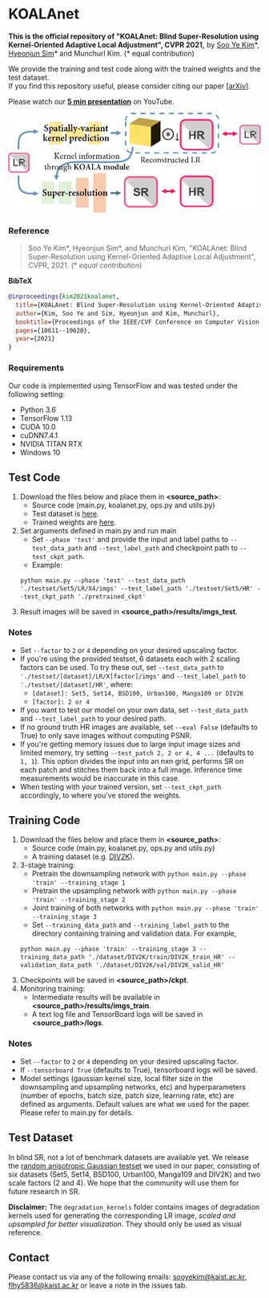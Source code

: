 # KOALAnet
**This is the official repository of "KOALAnet: Blind Super-Resolution using Kernel-Oriented Adaptive Local Adjustment", CVPR 2021,** by [Soo Ye Kim](https://sites.google.com/view/sooyekim)\*, [Hyeonjun Sim](https://sites.google.com/view/hjsim)\* and Munchurl Kim. (\* equal contribution)

We provide the training and test code along with the trained weights and the test dataset.  
If you find this repository useful, please consider citing our paper [[arXiv](https://arxiv.org/abs/2012.08103)].

Please watch our **[5 min presentation](https://youtu.be/j9WX5CkdF5w)** on YouTube.

![framework](/KOALAnet_framework.png)

### Reference   
> Soo Ye Kim*, Hyeonjun Sim*, and Munchurl Kim, "KOALAnet: Blind Super-Resolution using Kernel-Oriented Adaptive Local Adjustment", CVPR, 2021. (* *equal contribution*)
> 
**BibTeX**
```bibtex
@inproceedings{kim2021koalanet,
  title={KOALAnet: Blind Super-Resolution using Kernel-Oriented Adaptive Local Adjustment},
  author={Kim, Soo Ye and Sim, Hyeonjun and Kim, Munchurl},
  booktitle={Proceedings of the IEEE/CVF Conference on Computer Vision and Pattern Recognition},
  pages={10611--10620},
  year={2021}
}
```
### Requirements
Our code is implemented using TensorFlow and was tested under the following setting:
* Python 3.6
* TensorFlow 1.13
* CUDA 10.0
* cuDNN7.4.1
* NVIDIA TITAN RTX
* Windows 10

## Test Code
1. Download the files below and place them in **<source_path>**:
    * Source code (main.py, koalanet.py, ops.py and utils.py)
    * Test dataset is [here](https://www.dropbox.com/sh/zkwia1ndleokeex/AAClDJY5sUDVWRLgSfi1sL3ka?dl=0).
    * Trained weights are [here](https://www.dropbox.com/sh/m0e2wezc2nv3z22/AAAaA-b1BGohioe4_EHzE_oIa?dl=0).
2. Set arguments defined in main.py and run main
    * Set ```--phase 'test'``` and provide the input and label paths to ```--test_data_path``` and ```--test_label_path``` and checkpoint path to ```--test_ckpt_path```.
    * Example: 
    ```
    python main.py --phase 'test' --test_data_path './testset/Set5/LR/X4/imgs' --test_label_path './testset/Set5/HR' --test_ckpt_path './pretrained_ckpt'
    ```
3. Result images will be saved in **<source_path>/results/imgs_test**.

### Notes
* Set ```--factor``` to ```2``` or ```4``` depending on your desired upscaling factor. 
* If you're using the provided testset, 6 datasets each with 2 scaling factors can be used. To try these out, set ```--test_data_path``` to ```'./testset/[dataset]/LR/X[factor]/imgs'``` and ```--test_label_path``` to ```'./testset/[dataset]/HR'```, where:
    * ```[dataset]: Set5, Set14, BSD100, Urban100, Manga109 or DIV2K```
    * ```[factor]: 2 or 4```
* If you want to test our model on your own data, set ```--test_data_path``` and ```--test_label_path``` to your desired path.
* If no ground truth HR images are available, set ```--eval False``` (defaults to True) to only save images without computing PSNR.
* If you're getting memory issues due to large input image sizes and limited memory, try setting ```--test_patch 2, 2 or 4, 4 ...``` (defaults to ```1, 1```). This option divides the input into an nxn grid, performs SR on each patch and stitches them back into a full image. Inference time measurements would be inaccurate in this case.
* When testing with your trained version, set ```--test_ckpt_path``` accordingly, to where you've stored the weights.

## Training Code
1. Download the files below and place them in **<source_path>**:
    * Source code (main.py, koalanet.py, ops.py and utils.py)
    * A training dataset (e.g. [DIV2K](https://data.vision.ee.ethz.ch/cvl/DIV2K/)).
2. 3-stage training:
    * Pretrain the downsampling network with ```python main.py --phase 'train' --training_stage 1```
    * Pretrain the upsampling network with ```python main.py --phase 'train' --training_stage 2```
    * Joint training of both networks with ```python main.py --phase 'train' --training_stage 3```
    * Set ```--training_data_path``` and ```--training_label_path``` to the directory containing training and validation data. For example, 
    ```
    python main.py --phase 'train' --training_stage 3 --training_data_path './dataset/DIV2K/train/DIV2K_train_HR' --validation_data_path './dataset/DIV2K/val/DIV2K_valid_HR'
    ```
3. Checkpoints will be saved in **<source_path>/ckpt**.
4. Monitoring training:
    * Intermediate results will be available in **<source_path>/results/imgs_train**.
    * A text log file and TensorBoard logs will be saved in **<source_path>/logs**.

### Notes
* Set ```--factor``` to ```2``` or ```4``` depending on your desired upscaling factor. 
* If ```--tensorboard True``` (defaults to True), tensorboard logs will be saved.
* Model settings (gaussian kernel size, local filter size in the downsampling and upsampling networks, etc) and hyperparameters (number of epochs, batch size, patch size, learning rate, etc) are defined as arguments. Default values are what we used for the paper. Please refer to main.py for details.

## Test Dataset
In blind SR, not a lot of benchmark datasets are available yet. We release the [random anisotropic Gaussian testset](https://www.dropbox.com/sh/zkwia1ndleokeex/AAClDJY5sUDVWRLgSfi1sL3ka?dl=0) we used in our paper, consisting of six datasets (Set5, Set14, BSD100, Urban100, Manga109 and DIV2K) and two scale factors (2 and 4). We hope that the community will use them for future research in SR.  

**Disclaimer:** The ```degradation_kernels``` folder contains images of degradation kernels used for generating the corresponding LR image, *scaled and upsampled for better visualization*. They should only be used as visual reference.

## Contact
Please contact us via any of the following emails: sooyekim@kaist.ac.kr, flhy5836@kaist.ac.kr or leave a note in the issues tab.


